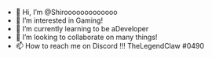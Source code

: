 - 👋 Hi, I’m @Shirooooooooooooo
- 👀 I’m interested in Gaming!
- 🌱 I’m currently learning to be aDeveloper
- 💞️ I’m looking to collaborate on many things!
- 📫 How to reach me on Discord !!! TheLegendClaw #0490

<!---
Shirooooooooooooo/Shirooooooooooooo is a ✨ special ✨ repository because its `README.md` (this file) appears on your GitHub profile.
You can click the Preview link to take a look at your changes.
--->
